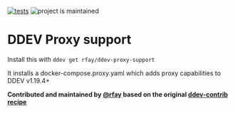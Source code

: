 [![tests](https://github.com/rfay/ddev-proxy-support/actions/workflows/tests.yml/badge.svg)](https://github.com/rfay/ddev-proxy-support/actions/workflows/tests.yml) ![project is maintained](https://img.shields.io/maintenance/yes/2022.svg)

# DDEV Proxy support

Install this with `ddev get rfay/ddev-proxy-support`

It installs a docker-compose.proxy.yaml which adds proxy capabilities to DDEV v1.19.4+


**Contributed and maintained by [@rfay](https://github.com/rfay) based on the original [ddev-contrib recipe](https://github.com/drud/ddev-contrib/tree/master/recipes/proxy)**


